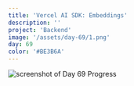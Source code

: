 ```yaml
---
title: 'Vercel AI SDK: Embeddings'
description: ''
project: 'Backend'
image: '/assets/day-69/1.png'
day: 69
color: '#BE3B6A'
---
```


![screenshot of Day 69 Progress](/assets/day-69/1.png)
